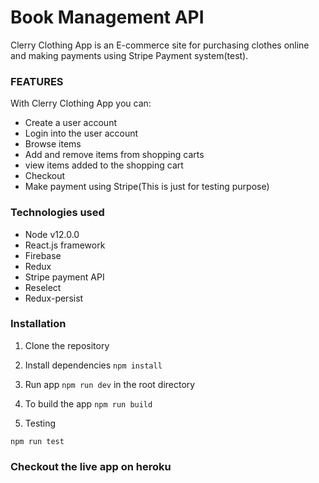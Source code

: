 # Book Management API

Clerry Clothing App is an E-commerce site for purchasing clothes online and making payments using Stripe Payment system(test).

### FEATURES

With Clerry Clothing App you can:

- Create a user account
- Login into the user account
- Browse items
- Add and remove items from shopping carts
- view items added to the shopping cart
- Checkout
- Make payment using Stripe(This is just for testing purpose)

### Technologies used

- Node v12.0.0
- React.js framework
- Firebase
- Redux
- Stripe payment API
- Reselect
- Redux-persist

### Installation

1. Clone the repository

2. Install dependencies
   `npm install`

3. Run app
   `npm run dev` in the root directory

4. To build the app
   `npm run build`

5. Testing

`npm run test`

### Checkout the live app on heroku
